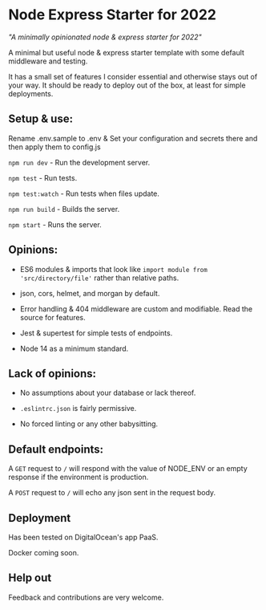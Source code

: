 # Node Express Starter for 2022

*"A minimally opinionated node & express starter for 2022"*

A minimal but useful node & express starter template with some default
middleware and testing.

It has a small set of features I consider essential and otherwise stays out of your way. It should be ready to deploy out of the box, at least for simple deployments.

## Setup & use:

Rename .env.sample to .env & Set your configuration and secrets there and
then apply them to config.js

`npm run dev` - Run the development server.

`npm test` - Run tests.

`npm test:watch` - Run tests when files update.

`npm run build` - Builds the server.

`npm start` - Runs the server.
## Opinions:

* ES6 modules & imports that look like `import module from 'src/directory/file'` rather than relative paths.

* json, cors, helmet, and morgan by default.

* Error handling & 404 middleware are custom and modifiable. Read the source for features.

* Jest & supertest for simple tests of endpoints.

* Node 14 as a minimum standard.

## Lack of opinions:

* No assumptions about your database or lack thereof.

* `.eslintrc.json` is fairly permissive.

* No forced linting or any other babysitting.

## Default endpoints:

A `GET` request to `/` will respond with the value of NODE_ENV or an empty response if the environment is production.

A `POST` request to `/` will echo any json sent in the request body.

## Deployment

Has been tested on DigitalOcean's app PaaS.

Docker coming soon.

## Help out

Feedback and contributions are very welcome.